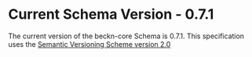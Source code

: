 # Current Schema Version - 0.7.1

The current version of the beckn-core Schema is 0.7.1. This specification uses the [Semantic Versioning Scheme version 2.0](https://semver.org/spec/v2.0.0.html)